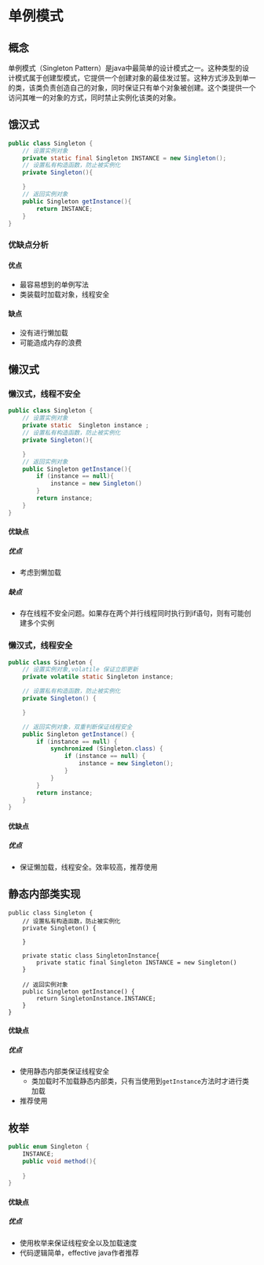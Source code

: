 # 单例模式

##  概念

单例模式（Singleton Pattern）是java中最简单的设计模式之一。这种类型的设计模式属于创建型模式，它提供一个创建对象的最佳发过誓。这种方式涉及到单一的类，该类负责创造自己的对象，同时保证只有单个对象被创建。这个类提供一个访问其唯一的对象的方式，同时禁止实例化该类的对象。

## 饿汉式

```java
public class Singleton {
    // 设置实例对象
    private static final Singleton INSTANCE = new Singleton();
    // 设置私有构造函数，防止被实例化
    private Singleton(){

    }
    // 返回实例对象
    public Singleton getInstance(){
        return INSTANCE;
    }
}
```

###  优缺点分析

####  优点

- 最容易想到的单例写法
- 类装载时加载对象，线程安全

#### 缺点

- 没有进行懒加载
- 可能造成内存的浪费

## 懒汉式

### 懒汉式，线程不安全

```java
public class Singleton {
    // 设置实例对象
    private static  Singleton instance ;
    // 设置私有构造函数，防止被实例化
    private Singleton(){

    }
    // 返回实例对象
    public Singleton getInstance(){
        if (instance == null){
            instance = new Singleton()
        }
        return instance;
    }
}
```

#### 优缺点

##### 优点

- 考虑到懒加载

##### 缺点

- 存在线程不安全问题。如果存在两个并行线程同时执行到if语句，则有可能创建多个实例

### 懒汉式，线程安全

```java
public class Singleton {
    // 设置实例对象,volatile 保证立即更新
    private volatile static Singleton instance;

    // 设置私有构造函数，防止被实例化
    private Singleton() {

    }

    // 返回实例对象，双重判断保证线程安全
    public Singleton getInstance() {
        if (instance == null) {
            synchronized (Singleton.class) {
                if (instance == null) {
                    instance = new Singleton();
                }
            }
        }
        return instance;
    }
}
```

#### 优缺点

##### 优点

- 保证懒加载，线程安全。效率较高，推荐使用

## 静态内部类实现

```
public class Singleton {
    // 设置私有构造函数，防止被实例化
    private Singleton() {

    }

    private static class SingletonInstance{
        private static final Singleton INSTANCE = new Singleton()
    }

    // 返回实例对象
    public Singleton getInstance() {
        return SingletonInstance.INSTANCE;
    }
}
```

#### 优缺点

##### 优点

- 使用静态内部类保证线程安全
  - 类加载时不加载静态内部类，只有当使用到`getInstance`方法时才进行类加载
- 推荐使用

## 枚举

```java
public enum Singleton {
    INSTANCE;
    public void method(){
        
    }
}
```

#### 优缺点

##### 优点

- 使用枚举来保证线程安全以及加载速度
- 代码逻辑简单，effective java作者推荐